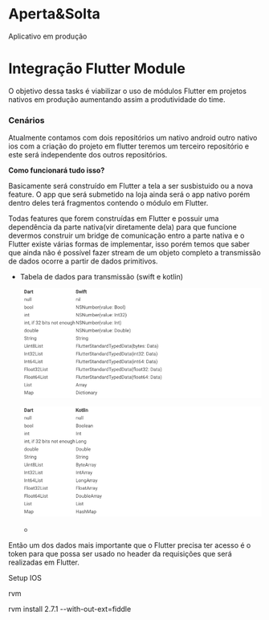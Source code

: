 # Aperta&Solta

Aplicativo em produção 

# Integração Flutter Module

O objetivo dessa tasks é viabilizar o uso de módulos Flutter em projetos nativos em produção aumentando assim a produtividade do time.

### Cenários

Atualmente contamos com dois repositórios um nativo android outro nativo ios com a criação do projeto em flutter teremos um terceiro repositório e este será independente dos outros repositórios.

**Como funcionará tudo isso?**

Basicamente será construído em Flutter a tela a ser susbistuido ou a nova feature. O app que será submetido na loja ainda será o app nativo porém dentro deles terá fragmentos contendo o módulo em Flutter. 

Todas features que forem construídas em Flutter e possuir uma dependência da parte nativa(vir diretamente dela) para que funcione devermos construir um bridge de comunicação entro a parte nativa e o Flutter existe várias formas de implementar, isso porém temos que saber que ainda não é possível fazer stream de um objeto completo a transmissão de dados ocorre a partir de dados primitivos. 

- Tabela de dados para transmissão (swift e kotlin)
    
    ![codec_swift.png](Aperta&Solta%20ecf31f17cb1e4b5e9573efb2bf23f64f/codec_swift.png)
    
    ![codec_kotlin.png](Aperta&Solta%20ecf31f17cb1e4b5e9573efb2bf23f64f/codec_kotlin.png)
    
    - 

Então um dos dados mais importante que o Flutter precisa ter acesso é o token para que possa ser usado no header da requisições que será realizadas em Flutter. 

Setup IOS

rvm

rvm install 2.7.1 --with-out-ext=fiddle